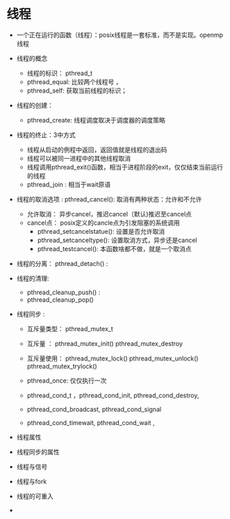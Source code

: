 # 线程  
+ 一个正在运行的函数（线程）：posix线程是一套标准，而不是实现。openmp线程
+ 线程的概念
    - 线程的标识： pthread_t  
    - pthread_equal: 比较两个线程号 ，
    - pthread_self: 获取当前线程的标识；
+ 线程的创建：
    - pthread_create: 线程调度取决于调度器的调度策略 
+ 线程的终止：3中方式 
    - 线程从启动的例程中返回，返回值就是线程的退出码
    - 线程可以被同一进程中的其他线程取消
    - 线程调用pthread_exit()函数，相当于进程阶段的exit，仅仅结束当前运行的线程
    - pthread_join   : 相当于wait原语
+ 线程的取消选项 : pthread_cancel(): 取消有两种状态：允许和不允许
    - 允许取消： 异步cancel，推迟cancel（默认)推迟至cancel点
    - cancel点： posix定义的cancle点为引发阻塞的系统调用 
        - pthread_setcancelstatue(): 设置是否允许取消
        - pthread_setcanceltype(): 设置取消方式，异步还是cancel
        - pthread_testcancel(): 本函数啥都不做，就是一个取消点  
+ 线程的分离： pthread_detach() : 

+ 线程的清理:
    - pthread_cleanup_push() : 
    - pthread_cleanup_pop() 
+ 线程同步 : 
    - 互斥量类型： pthread_mutex_t 
    - 互斥量 ： pthread_mutex_init()  pthread_mutex_destroy 
    - 互斥量使用： pthread_mutex_lock()  pthread_mutex_unlock()  pthread_mutex_trylock()  
    - pthread_once: 仅仅执行一次

    - pthread_cond_t ，pthread_cond_init, pthread_cond_destroy, 
    - pthread_cond_broadcast, pthread_cond_signal 
    - pthread_cond_timewait, pthread_cond_wait ,
    
+ 线程属性  
+ 线程同步的属性
+ 线程与信号
+ 线程与fork
+ 线程的可重入  
+ 